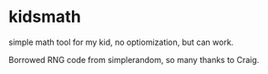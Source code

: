 # kidsmath
simple math tool for my kid, no optiomization, but can work.

Borrowed RNG code from simplerandom, so many thanks to Craig.

